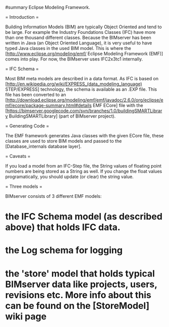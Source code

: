 #summary Eclipse Modeling Framework.

= Introduction =

Building Information Models (BIM) are typically Object Oriented and tend to be large. For example the Industry Foundations Classes (IFC) have more than one thousand different classes. Because the BIMserver has been written in Java (an Object Oriented Language), it is very useful to have typed Java classes in the used BIM model. This is where the [http://www.eclipse.org/modeling/emf/ Eclipse Modeling Framework (EMF)] comes into play. For now, the BIMserver uses IFC2x3tc1 internally.

= IFC Schema =

Most BIM meta models are described in a data format. As IFC is based on [http://en.wikipedia.org/wiki/EXPRESS_(data_modeling_language) STEP/EXPRESS] technology, the schema is available as an .EXP file. This file has been converted to an [http://download.eclipse.org/modeling/emf/emf/javadoc/2.6.0/org/eclipse/emf/ecore/package-summary.html#details EMF ECore] file with the [https://bimserver.googlecode.com/svn/branches/1.0/buildingSMARTLibrary BuildingSMARTLibrary] (part of BIMserver project).

= Generating Code =

The EMF framework generates Java classes with the given ECore file, these classes are used to store BIM models and passed to the [Database_internals database layer].

= Caveats =

If you load a model from an IFC-Step file, the String values of floating point numbers are being stored as a String as well. If you change the float values programatically, you should update (or clear) the string value.

= Three models =

BIMserver consists of 3 different EMF models:
 # the IFC Schema model (as described above) that holds IFC data.
 # the Log schema for logging
 # the 'store' model that  holds typical BIMserver data like projects, users, revisions etc. More info about this can be found on the [StoreModel] wiki page